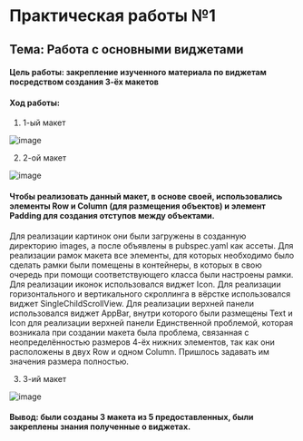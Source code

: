 # Практическая работы №1
## Тема: Работа с основными виджетами
#### Цель работы: закрепление изученного материала по виджетам посредством создания 3-ёх макетов
#### Ход работы:
1) 1-ый макет

![image](https://user-images.githubusercontent.com/92712495/191460386-1fa478e6-68a5-4dc0-bf1a-3e4d91df0a25.png)

2) 2-ой макет

![image](https://user-images.githubusercontent.com/92712495/191460511-3ae55721-d6e8-4ac2-8d46-0989b1ce4897.png)

#### Чтобы реализовать данный макет, в основе своей, использовались элементы Row и Column (для размещения объектов) и элемент Padding для создания отступов между объектами. 
Для реализации картинок они были загружены в созданную директорию images, а после объявлены в pubspec.yaml как ассеты.
Для реализации рамок макета все элементы, для которых необходимо было сделать рамки были помещены в контейнеры, в которых в свою очередь при помощи соответствующего класса были настроены рамки.
Для реализации иконок использовался виджет Icon.
Для реализации горизонтального и вертикального скроллинга в вёрстке использовался виджет SingleChildScrollView.
Для реализации верхней панели использовался виджет AppBar, внутри которого были размещены Text и Icon для реализации верхней панели
Единственной проблемой, которая возникала при создании макета была проблема, связанная с неопределённостью размеров 4-ёх нижних элементов, так как они расположены в двух Row и одном Column. Пришлось задавать им значения размера полностью.  


3) 3-ий макет

![image](https://user-images.githubusercontent.com/92712495/191460991-a897762e-e284-4c27-8eab-7d19b3f5a1f4.png)

#### Вывод: были созданы 3 макета из 5 предоставленных, были закреплены знания полученные о виджетах.
